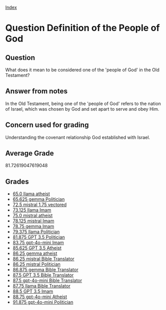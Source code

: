 
[Index](../../index.md)
# Question Definition of the People of God
## Question
What does it mean to be considered one of the 'people of God' in the Old Testament?

## Answer from notes
In the Old Testament, being one of the 'people of God' refers to the nation of Israel, which was chosen by God and set apart to serve and obey Him.

## Concern used for grading
Understanding the covenant relationship God established with Israel.

## Average Grade
81.72619047619048

## Grades
 * [65.0 llama atheist](../answers/llama_atheist/Definition_of_the_People_of_God.md)
 * [65.625 gemma Politician](../answers/gemma_Politician/Definition_of_the_People_of_God.md)
 * [72.5 mistral 1.75 vectored](../answers/mistral_1.75_vectored/Definition_of_the_People_of_God.md)
 * [73.125 llama Imam](../answers/llama_Imam/Definition_of_the_People_of_God.md)
 * [75.0 mistral atheist](../answers/mistral_atheist/Definition_of_the_People_of_God.md)
 * [78.125 mistral Imam](../answers/mistral_Imam/Definition_of_the_People_of_God.md)
 * [78.75 gemma Imam](../answers/gemma_Imam/Definition_of_the_People_of_God.md)
 * [79.375 llama Politician](../answers/llama_Politician/Definition_of_the_People_of_God.md)
 * [81.875 GPT 3.5 Politician](../answers/GPT_3.5_Politician/Definition_of_the_People_of_God.md)
 * [83.75 gpt-4o-mini Imam](../answers/gpt-4o-mini_Imam/Definition_of_the_People_of_God.md)
 * [85.625 GPT 3.5 Atheist](../answers/GPT_3.5_Atheist/Definition_of_the_People_of_God.md)
 * [86.25 gemma atheist](../answers/gemma_atheist/Definition_of_the_People_of_God.md)
 * [86.25 mistral Bible Translator](../answers/mistral_Bible_Translator/Definition_of_the_People_of_God.md)
 * [86.25 mistral Politician](../answers/mistral_Politician/Definition_of_the_People_of_God.md)
 * [86.875 gemma Bible Translator](../answers/gemma_Bible_Translator/Definition_of_the_People_of_God.md)
 * [87.5 GPT 3.5 Bible Translator](../answers/GPT_3.5_Bible_Translator/Definition_of_the_People_of_God.md)
 * [87.5 gpt-4o-mini Bible Translator](../answers/gpt-4o-mini_Bible_Translator/Definition_of_the_People_of_God.md)
 * [87.75 llama Bible Translator](../answers/llama_Bible_Translator/Definition_of_the_People_of_God.md)
 * [88.5 GPT 3.5 Imam](../answers/GPT_3.5_Imam/Definition_of_the_People_of_God.md)
 * [88.75 gpt-4o-mini Atheist](../answers/gpt-4o-mini_Atheist/Definition_of_the_People_of_God.md)
 * [91.875 gpt-4o-mini Politician](../answers/gpt-4o-mini_Politician/Definition_of_the_People_of_God.md)
